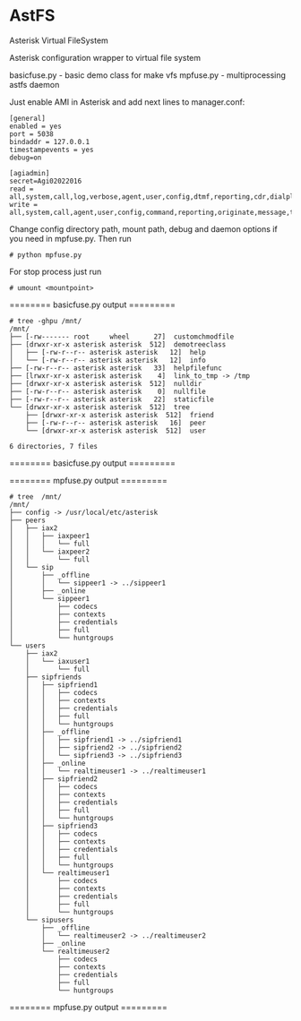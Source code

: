 # AstFS
Asterisk Virtual FileSystem

Asterisk configuration wrapper to virtual file system

basicfuse.py - basic demo class for make vfs
mpfuse.py - multiprocessing astfs daemon


Just enable AMI in Asterisk and add next lines to manager.conf:

```
[general]
enabled = yes
port = 5038
bindaddr = 127.0.0.1
timestampevents = yes
debug=on

[agiadmin]
secret=Agi02022016
read = all,system,call,log,verbose,agent,user,config,dtmf,reporting,cdr,dialplan,test
write = all,system,call,agent,user,config,command,reporting,originate,message,test
```

Change config directory path, mount path, debug and daemon options if you need in mpfuse.py.
Then run 
```
# python mpfuse.py
```

For stop process just run 
```
# umount <mountpoint>
```

======== basicfuse.py output =========
```
# tree -ghpu /mnt/
/mnt/
├── [-rw------- root     wheel      27]  customchmodfile
├── [drwxr-xr-x asterisk asterisk  512]  demotreeclass
│   ├── [-rw-r--r-- asterisk asterisk   12]  help
│   └── [-rw-r--r-- asterisk asterisk   12]  info
├── [-rw-r--r-- asterisk asterisk   33]  helpfilefunc
├── [lrwxr-xr-x asterisk asterisk    4]  link_to_tmp -> /tmp
├── [drwxr-xr-x asterisk asterisk  512]  nulldir
├── [-rw-r--r-- asterisk asterisk    0]  nullfile
├── [-rw-r--r-- asterisk asterisk   22]  staticfile
└── [drwxr-xr-x asterisk asterisk  512]  tree
    ├── [drwxr-xr-x asterisk asterisk  512]  friend
    ├── [-rw-r--r-- asterisk asterisk   16]  peer
    └── [drwxr-xr-x asterisk asterisk  512]  user

6 directories, 7 files
```
======== basicfuse.py output =========

======== mpfuse.py output =========
```
# tree  /mnt/
/mnt/
├── config -> /usr/local/etc/asterisk
├── peers
│   ├── iax2
│   │   ├── iaxpeer1
│   │   │   └── full
│   │   └── iaxpeer2
│   │       └── full
│   └── sip
│       ├── _offline
│       │   └── sippeer1 -> ../sippeer1
│       ├── _online
│       └── sippeer1
│           ├── codecs
│           ├── contexts
│           ├── credentials
│           ├── full
│           └── huntgroups
└── users
    ├── iax2
    │   └── iaxuser1
    │       └── full
    ├── sipfriends
    │   ├── sipfriend1
    │   │   ├── codecs
    │   │   ├── contexts
    │   │   ├── credentials
    │   │   ├── full
    │   │   └── huntgroups
    │   ├── _offline
    │   │   ├── sipfriend1 -> ../sipfriend1
    │   │   ├── sipfriend2 -> ../sipfriend2
    │   │   └── sipfriend3 -> ../sipfriend3
    │   ├── _online
    │   │   └── realtimeuser1 -> ../realtimeuser1
    │   ├── sipfriend2
    │   │   ├── codecs
    │   │   ├── contexts
    │   │   ├── credentials
    │   │   ├── full
    │   │   └── huntgroups
    │   ├── sipfriend3
    │   │   ├── codecs
    │   │   ├── contexts
    │   │   ├── credentials
    │   │   ├── full
    │   │   └── huntgroups
    │   └── realtimeuser1
    │       ├── codecs
    │       ├── contexts
    │       ├── credentials
    │       ├── full
    │       └── huntgroups
    └── sipusers
        ├── _offline
        │   └── realtimeuser2 -> ../realtimeuser2
        ├── _online
        └── realtimeuser2
            ├── codecs
            ├── contexts
            ├── credentials
            ├── full
            └── huntgroups
```
======== mpfuse.py output =========


